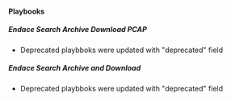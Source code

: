 
#### Playbooks
##### Endace Search Archive Download PCAP
- Deprecated playbboks were updated with "deprecated" field

##### Endace Search Archive and Download
- Deprecated playbboks were updated with "deprecated" field
